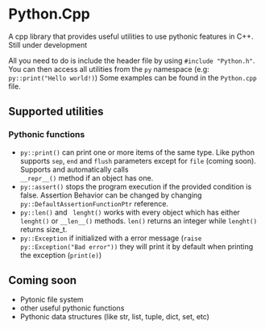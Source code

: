 # Python.Cpp
A cpp library that provides useful utilities to use pythonic features in C++. Still under development

All you need to do is include the header file by using `#include "Python.h"`.
You can then access all utilities from the `py` namespace (e.g: `py::print("Hello world!)`)
Some examples can be found in the `Python.cpp` file.

## Supported utilities
### Pythonic functions
 - `py::print()` can print one or more items of the same type. Like python supports `sep`, `end` and `flush` parameters except for `file` (coming soon). Supports and automatically calls  
     `__repr__()` method if an object has one.
 - `py::assert()` stops the program execution if the provided condition is false. Assertion Behavior can be changed by changing `py::DefaultAssertionFunctionPtr` reference.
 - `py::len()` and ` lenght()` works with every object which has either `lenght()` or `__len__()` methods. `len()` returns an integer while `lenght()` returns size_t.
 - `py::Exception` if initialized with a error message (`raise py::Exception("Bad error"))` they will print it by default when printing the exception (`print(e)`)

## Coming soon
 - Pytonic file system
 - other useful pythonic functions
 - Pythonic data structures (like str, list, tuple, dict, set, etc)
